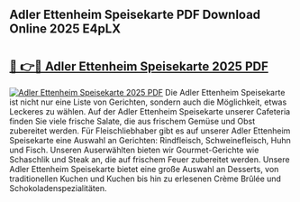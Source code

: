 ## Adler Ettenheim Speisekarte PDF Download Online 2025 E4pLX

# <h2><a href="http://gc813y8.nevu.top/?p=Adler+Ettenheim+Speisekarte">🔗 👉🔴 Adler Ettenheim Speisekarte 2025 PDF</a></h2>

[![Adler Ettenheim Speisekarte 2025 PDF](https://i.imgur.com/dBaPXMq.png)](http://gc813y8.nevu.top/?p=Adler+Ettenheim+Speisekarte)
Die Adler Ettenheim Speisekarte ist nicht nur eine Liste von Gerichten, sondern auch die Möglichkeit, etwas Leckeres zu wählen. Auf der Adler Ettenheim Speisekarte unserer Cafeteria finden Sie viele frische Salate, die aus frischem Gemüse und Obst zubereitet werden. Für Fleischliebhaber gibt es auf unserer Adler Ettenheim Speisekarte eine Auswahl an Gerichten: Rindfleisch, Schweinefleisch, Huhn und Fisch. Unseren Auserwählten bieten wir Gourmet-Gerichte wie Schaschlik und Steak an, die auf frischem Feuer zubereitet werden. Unsere Adler Ettenheim Speisekarte bietet eine große Auswahl an Desserts, von traditionellen Kuchen und Kuchen bis hin zu erlesenen Crème Brûlée und Schokoladenspezialitäten.
